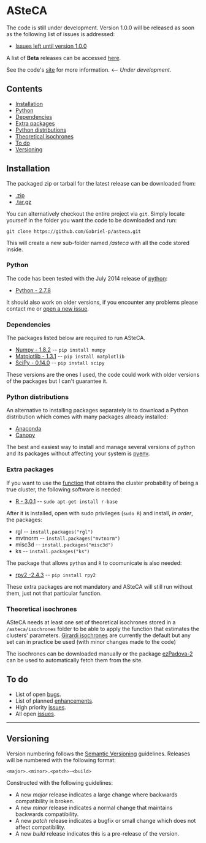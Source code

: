 # ASteCA

The code is still under development. Version 1.0.0 will be released as soon as the following list of issues is addressed:

* [Issues left until version 1.0.0](https://github.com/Gabriel-p/asteca/milestones/v1.0.0)

A list of **Beta** releases can be accessed [here](https://github.com/Gabriel-p/asteca/releases).

See the code's [site][1] for more information. <-- *Under development*.

## Contents

- [Installation](#installation)
 - [Python](#python)
 - [Dependencies](#dependencies)
 - [Extra packages](#extra-packages)
 - [Python distributions](#python-distributions)
 - [Theoretical isochrones](#theoretical-isochrones)
- [To do](#to-do)
- [Versioning](#versioning)

<!-- end toc -->

## Installation

The packaged zip or tarball for the latest release can be downloaded from:

* [.zip](https://github.com/Gabriel-p/asteca/releases)
* [.tar.gz](https://github.com/Gabriel-p/asteca/releases)

You can alternatively checkout the entire project via `git`. Simply locate
yourself in the folder you want the code to be downloaded and run:

    git clone https://github.com/Gabriel-p/asteca.git

This will create a new sub-folder named _/asteca_ with all the code
stored inside.

### Python

The code has been tested with the July 2014 release of [python](www.python.org):

* [Python - 2.7.8](https://www.python.org/download/releases/2.7.8/)

It should also work on older versions, if you encounter any problems please contact me or [open a new issue](https://github.com/Gabriel-p/asteca/issues/new).

### Dependencies

The packages listed below are required to run ASteCA.

* [Numpy - 1.8.2][4] -- `pip install numpy`
* [Matplotlib - 1.3.1][6] -- `pip install matplotlib`
* [SciPy  - 0.14.0][5] -- `pip install scipy`

These versions are the ones I used, the code could work with older versions of the
packages but I can't guarantee it.

### Python distributions

An alternative to installing packages separately is to download a Python distribution which comes with many packages already installed:

* [Anaconda](https://store.continuum.io/cshop/anaconda/)
* [Canopy](https://www.enthought.com/products/canopy/)

The best and easiest way to install and manage several versions of python and its packages without affecting your system is [pyenv](https://github.com/yyuu/pyenv).

### Extra packages
If you want to use the [function](https://github.com/Gabriel-p/asteca/blob/master/functions/get_p_value.py) that obtains the cluster probability of being a true cluster, the following software is needed:

* [R - 3.0.1][3] -- `sudo apt-get install r-base`

After it is installed, open with sudo privileges (`sudo R`) and install, _in order_, the packages:

* rgl -- `install.packages("rgl")`
* mvtnorm -- `install.packages("mvtnorm")`
* misc3d -- `install.packages("misc3d")`
* ks -- `install.packages("ks")`

The package that allows `python` and `R` to coomunicate is also needed:

* [rpy2  -2.4.3](http://rpy.sourceforge.net/) -- `pip install rpy2`

These extra packages are not mandatory and ASteCA will still run without them, just not that particular function.

### Theoretical isochrones

ASteCA needs at least one set of theoretical isochrones stored in a `/asteca/isochrones` folder to be able to apply the function that estimates the clusters' parameters.
[Girardi isochrones][7] are currently the default but any set can in practice be used (with minor changes made to the code)

The isochrones can be downloaded manually or the package [ezPadova-2][8] can be used to automatically fetch them from the site.

## To do

* List of open [bugs][9].
* List of planned [enhancements][10].
* High priority [issues][11].
* All open [issues][12].

***

## Versioning

Version numbering follows the [Semantic Versioning](http://semver.org/) guidelines. Releases will be numbered with the following format:

`<major>.<minor>.<patch>-<build>`

Constructed with the following guidelines:

* A new *major* release indicates a large change where backwards compatibility is broken.
* A new *minor* release indicates a normal change that maintains backwards compatibility.
* A new *patch* release indicates a bugfix or small change which does not affect compatibility.
* A new *build* release indicates this is a pre-release of the version.


[1]: http://gabriel-p.github.io/asteca/
[3]: http://www.r-project.org/
[4]: http://www.numpy.org/
[5]: http://www.scipy.org/
[6]: http://matplotlib.org/
[7]: http://stev.oapd.inaf.it/cgi-bin/cmd
[8]: https://github.com/Gabriel-p/ezpadova
[9]: https://github.com/Gabriel-p/asteca/issues?q=is%3Aopen+is%3Aissue+label%3Abug
[10]: https://github.com/Gabriel-p/asteca/issues?q=is%3Aopen+is%3Aissue+label%3Aenhancement
[11]: https://github.com/Gabriel-p/asteca/issues?q=is%3Aopen+is%3Aissue+label%3Ap%3Ahigh
[12]: https://github.com/Gabriel-p/asteca/issues
